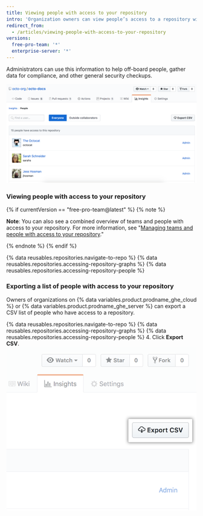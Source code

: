 ```yaml
---
title: Viewing people with access to your repository
intro: 'Organization owners can view people’s access to a repository within an organization. Owners of organizations using {% data variables.product.prodname_ghe_cloud %} or {% data variables.product.prodname_ghe_server %} can also export a CSV list of people who have access to a repository.'
redirect_from:
  - /articles/viewing-people-with-access-to-your-repository
versions:
  free-pro-team: '*'
  enterprise-server: '*'
---
```


Administrators can use this information to help off-board people, gather data for compliance, and other general security checkups.

![Repository people permissions list](/assets/images/help/repository/repository-permissions-list.png)

### Viewing people with access to your repository

{% if currentVersion == "free-pro-team@latest" %}
{% note %}

**Note**: You can also see a combined overview of teams and people with access to your repository. For more information, see "[Managing teams and people with access to your repository](/github/administering-a-repository/managing-teams-and-people-with-access-to-your-repository)."

{% endnote %}
{% endif %}

{% data reusables.repositories.navigate-to-repo %}
{% data reusables.repositories.accessing-repository-graphs %}
{% data reusables.repositories.accessing-repository-people %}

### Exporting a list of people with access to your repository

Owners of organizations on {% data variables.product.prodname_ghe_cloud %} or {% data variables.product.prodname_ghe_server %} can export a CSV list of people who have access to a repository.

{% data reusables.repositories.navigate-to-repo %}
{% data reusables.repositories.accessing-repository-graphs %}
{% data reusables.repositories.accessing-repository-people %}
4. Click **Export CSV**. ![People tab in the repository sidebar](/assets/images/help/repository/export-repository-permissions.png)
